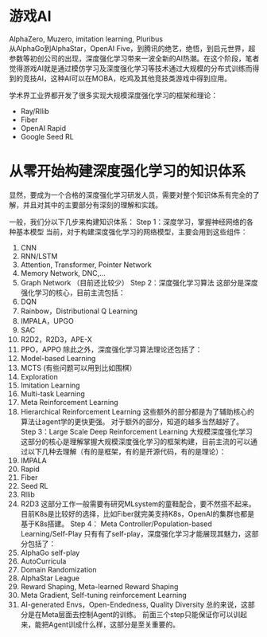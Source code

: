 
# 游戏AI
AlphaZero, Muzero, imitation learning, Pluribus  
从AlphaGo到AlphaStar，OpenAI  Five，到腾讯的绝艺，绝悟，到启元世界，超参数等初创公司的出现，深度强化学习带来一波全新的AI热潮。在这个阶段，笔者觉得游戏AI就是通过模仿学习及深度强化学习等技术通过大规模的分布式训练而得到的竞技AI，这种AI可以在MOBA，吃鸡及其他竞技类游戏中得到应用。

学术界工业界都开发了很多实现大规模深度强化学习的框架和理论：
- Ray/Rllib
- Fiber
- OpenAI Rapid
- Google Seed RL

# 从零开始构建深度强化学习的知识体系
显然，要成为一个合格的深度强化学习研发人员，需要对整个知识体系有完全的了解，并且对其中的主要部分有深刻的理解和实践。

一般，我们分以下几步来构建知识体系：
Step 1：深度学习，掌握神经网络的各种基本模型
当前，对于构建深度强化学习的网络模型，主要会用到这些组件：
1. CNN
2. RNN/LSTM
3. Attention, Transformer, Pointer Network
4. Memory Network, DNC,...
5. Graph Network （目前还比较少）
   Step 2：深度强化学习算法
   这部分是深度强化学习的核心，目前主流包括：
6. DQN
7. Rainbow，Distributional Q Learning
8. IMPALA，UPGO
9. SAC
10. R2D2，R2D3，APE-X
11. PPO，APPO
    除此之外，深度强化学习算法理论还包括了：
12. Model-based Learning
13. MCTS (有些问题可以用到比如围棋）
14. Exploration
15. Imitation Learning
16. Multi-task Learning
17. Meta Reinforcement Learning
18. Hierarchical Reinforcement Learning
    这些额外的部分都是为了辅助核心的算法让agent学的更快更强。
    对于额外的部分，知道的越多当然越好了。
    Step 3：Large Scale Deep Reinforcement Learning 大规模深度强化学习
    这部分的核心是理解掌握大规模深度强化学习的框架构建，目前主流的可以通过以下几种去理解（有的是框架，有的是开源代码，有的是理论）：
19. IMPALA
20. Rapid
21. Fiber
22. Seed RL
23. Rllib
24. R2D3
    这部分工作一般需要有研究MLsystem的童鞋配合，要不然搭不起来。目前K8s是比较好的选择，比如Fiber就完美支持K8s，OpenAI的集群也都是基于K8s搭建。
    Step 4： Meta Controller/Population-based Learning/Self-Play
    只有有了self-play，深度强化学习才能展现其魅力，这部分包括了：
25. AlphaGo self-play
26. AutoCurricula
27. Domain Randomization
28. AlphaStar League
29. Reward Shaping, Meta-learned Reward Shaping
30. Meta Gradient, Self-tuning reinforcement Learning
31. AI-generated Envs，Open-Endedness, Quality Diversity
    总的来说，这部分是在Meta层面去控制Agent的训练。
    前面三个step只能保证你可以训起来，能把Agent训成什么样，这部分是至关重要的。